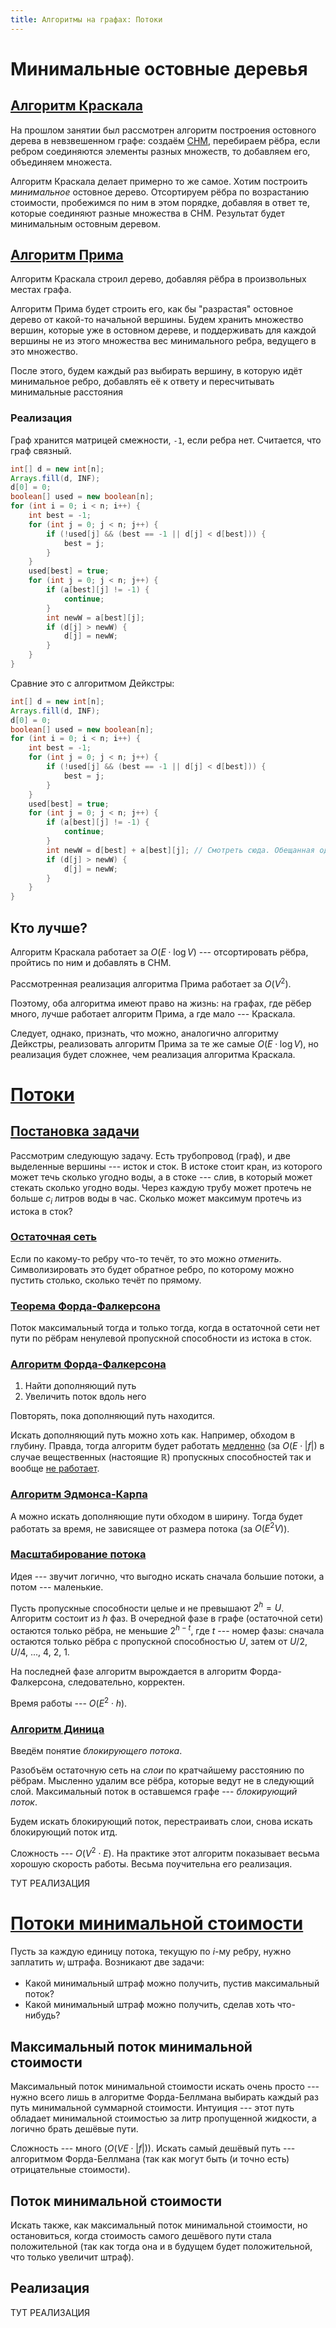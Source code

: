 ```yaml
---
title: Алгоритмы на графах: Потоки
---
```


Минимальные остовные деревья
===========================

[Алгоритм Краскала](http://neerc.ifmo.ru/wiki/index.php?title=%D0%90%D0%BB%D0%B3%D0%BE%D1%80%D0%B8%D1%82%D0%BC_%D0%9A%D1%80%D0%B0%D1%81%D0%BA%D0%B0%D0%BB%D0%B0)
-------------------

На прошлом занятии был рассмотрен алгоритм построения остовного дерева в
невзвешенном графе: создаём [СНМ](http://neerc.ifmo.ru/wiki/index.php?title=%D0%94%D0%B8%D1%81%D0%BA%D1%80%D0%B5%D1%82%D0%BD%D0%B0%D1%8F_%D0%BC%D0%B0%D1%82%D0%B5%D0%BC%D0%B0%D1%82%D0%B8%D0%BA%D0%B0,_%D0%B0%D0%BB%D0%B3%D0%BE%D1%80%D0%B8%D1%82%D0%BC%D1%8B_%D0%B8_%D1%81%D1%82%D1%80%D1%83%D0%BA%D1%82%D1%83%D1%80%D1%8B_%D0%B4%D0%B0%D0%BD%D0%BD%D1%8B%D1%85#.D0.A1.D0.B8.D1.81.D1.82.D0.B5.D0.BC.D0.B0_.D0.BD.D0.B5.D0.BF.D0.B5.D1.80.D0.B5.D1.81.D0.B5.D0.BA.D0.B0.D1.8E.D1.89.D0.B8.D1.85.D1.81.D1.8F_.D0.BC.D0.BD.D0.BE.D0.B6.D0.B5.D1.81.D1.82.D0.B2), перебираем рёбра, если ребром
соединяются элементы разных множеств, то добавляем его, объединяем множеста.

Алгоритм Краскала делает примерно то же самое. Хотим построить _минимальное_
остовное дерево. Отсортируем рёбра по возрастанию стоимости, пробежимся по ним
в этом порядке, добавляя в ответ те, которые соединяют разные множества в СНМ.
Результат будет минимальным остовным деревом.

[Алгоритм Прима](http://neerc.ifmo.ru/wiki/index.php?title=%D0%90%D0%BB%D0%B3%D0%BE%D1%80%D0%B8%D1%82%D0%BC_%D0%9F%D1%80%D0%B8%D0%BC%D0%B0)
----------------

Алгоритм Краскала строил дерево, добавляя рёбра в произвольных местах графа.

Алгоритм Прима будет строить его, как бы "разрастая" остовное дерево от
какой-то начальной вершины. Будем хранить множество вершин, которые уже в
остовном дереве, и поддерживать для каждой вершины не из этого множества 
вес минимального ребра, ведущего в это множество.

После этого, будем каждый раз выбирать вершину, в которую идёт минимальное
ребро, добавлять её к ответу и пересчитывать минимальные расстояния

### Реализация

Граф хранится матрицей смежности, `-1`, если ребра нет. Считается, что граф
связный.

~~~~~~~~~~~~~~~~java
int[] d = new int[n];
Arrays.fill(d, INF);
d[0] = 0;
boolean[] used = new boolean[n];
for (int i = 0; i < n; i++) {
    int best = -1;
    for (int j = 0; j < n; j++) {
        if (!used[j] && (best == -1 || d[j] < d[best])) {
            best = j;
        }
    }
    used[best] = true;
    for (int j = 0; j < n; j++) {
        if (a[best][j] != -1) {
            continue;
        }
        int newW = a[best][j];
        if (d[j] > newW) {
            d[j] = newW;
        }
    }
}
~~~~~~~~~~~~~~~~~~~~

Сравние это с алгоритмом Дейкстры:

~~~~~~~~~~~~~~~~java
int[] d = new int[n];
Arrays.fill(d, INF);
d[0] = 0;
boolean[] used = new boolean[n];
for (int i = 0; i < n; i++) {
    int best = -1;
    for (int j = 0; j < n; j++) {
        if (!used[j] && (best == -1 || d[j] < d[best])) {
            best = j;
        }
    }
    used[best] = true;
    for (int j = 0; j < n; j++) {
        if (a[best][j] != -1) {
            continue;
        }
        int newW = d[best] + a[best][j]; // Смотреть сюда. Обещанная одна строчка
        if (d[j] > newW) {
            d[j] = newW;
        }
    }
}
~~~~~~~~~~~~~~~~~~~~

Кто лучше?
----------

Алгоритм Краскала работает за $O(E \cdot \log V)$ --- отсортировать рёбра,
пройтись по ним и добавлять в СНМ.

Рассмотренная реализация алгоритма Прима работает за $O(V^2)$.

Поэтому, оба алгоритма имеют право на жизнь: на графах, где рёбер много, лучше 
работает алгоритм Прима, а где мало --- Краскала.

Следует, однако, признать, что можно, аналогично алгоритму Дейкстры, реализовать
алгоритм Прима за те же самые $O(E \cdot \log V)$, но реализация будет сложнее,
чем реализация алгоритма Краскала.


[Потоки](http://neerc.ifmo.ru/wiki/index.php?title=%D0%94%D0%B8%D1%81%D0%BA%D1%80%D0%B5%D1%82%D0%BD%D0%B0%D1%8F_%D0%BC%D0%B0%D1%82%D0%B5%D0%BC%D0%B0%D1%82%D0%B8%D0%BA%D0%B0,_%D0%B0%D0%BB%D0%B3%D0%BE%D1%80%D0%B8%D1%82%D0%BC%D1%8B_%D0%B8_%D1%81%D1%82%D1%80%D1%83%D0%BA%D1%82%D1%83%D1%80%D1%8B_%D0%B4%D0%B0%D0%BD%D0%BD%D1%8B%D1%85#.D0.97.D0.B0.D0.B4.D0.B0.D1.87.D0.B0_.D0.BE_.D0.BC.D0.B0.D0.BA.D1.81.D0.B8.D0.BC.D0.B0.D0.BB.D1.8C.D0.BD.D0.BE.D0.BC_.D0.BF.D0.BE.D1.82.D0.BE.D0.BA.D0.B5)
======

[Постановка задачи](http://neerc.ifmo.ru/wiki/index.php?title=%D0%9E%D0%BF%D1%80%D0%B5%D0%B4%D0%B5%D0%BB%D0%B5%D0%BD%D0%B8%D0%B5_%D1%81%D0%B5%D1%82%D0%B8,_%D0%BF%D0%BE%D1%82%D0%BE%D0%BA%D0%B0)
-------------------

Рассмотрим следующую задачу. Есть трубопровод (граф), и две выделенные 
вершины --- исток и сток. В истоке стоит кран, из которого может течь сколько
угодно воды, а в стоке --- слив, в который может стекать сколько угодно воды.
Через каждую трубу может протечь не больше $c_i$ литров воды в час. Сколько
может максимум протечь из истока в сток?

### [Остаточная сеть](http://neerc.ifmo.ru/wiki/index.php?title=%D0%94%D0%BE%D0%BF%D0%BE%D0%BB%D0%BD%D1%8F%D1%8E%D1%89%D0%B0%D1%8F_%D1%81%D0%B5%D1%82%D1%8C,_%D0%B4%D0%BE%D0%BF%D0%BE%D0%BB%D0%BD%D1%8F%D1%8E%D1%89%D0%B8%D0%B9_%D0%BF%D1%83%D1%82%D1%8C)

Если по какому-то ребру что-то течёт, то это можно _отменить_. Символизировать
это будет обратное ребро, по которому можно пустить столько, сколько течёт по
прямому.

### [Теорема Форда-Фалкерсона](http://neerc.ifmo.ru/wiki/index.php?title=%D0%A2%D0%B5%D0%BE%D1%80%D0%B5%D0%BC%D0%B0_%D0%A4%D0%BE%D1%80%D0%B4%D0%B0-%D0%A4%D0%B0%D0%BB%D0%BA%D0%B5%D1%80%D1%81%D0%BE%D0%BD%D0%B0)

Поток максимальный тогда и только тогда, когда в остаточной сети нет пути по
рёбрам ненулевой пропускной способности из истока в сток.

### [Алгоритм Форда-Фалкерсона](http://neerc.ifmo.ru/wiki/index.php?title=%D0%90%D0%BB%D0%B3%D0%BE%D1%80%D0%B8%D1%82%D0%BC_%D0%A4%D0%BE%D1%80%D0%B4%D0%B0-%D0%A4%D0%B0%D0%BB%D0%BA%D0%B5%D1%80%D1%81%D0%BE%D0%BD%D0%B0,_%D1%80%D0%B5%D0%B0%D0%BB%D0%B8%D0%B7%D0%B0%D1%86%D0%B8%D1%8F_%D1%81_%D0%BF%D0%BE%D0%BC%D0%BE%D1%89%D1%8C%D1%8E_%D0%BF%D0%BE%D0%B8%D1%81%D0%BA%D0%B0_%D0%B2_%D0%B3%D0%BB%D1%83%D0%B1%D0%B8%D0%BD%D1%83)

1. Найти дополняющий путь
2. Увеличить поток вдоль него

Повторять, пока дополняющий путь находится. 

Искать дополняющий путь можно хоть как. Например, обходом в глубину. Правда,
тогда алгоритм будет работать [медленно](http://neerc.ifmo.ru/wiki/index.php?title=%D0%90%D0%BB%D0%B3%D0%BE%D1%80%D0%B8%D1%82%D0%BC_%D0%A4%D0%BE%D1%80%D0%B4%D0%B0-%D0%A4%D0%B0%D0%BB%D0%BA%D0%B5%D1%80%D1%81%D0%BE%D0%BD%D0%B0,_%D1%80%D0%B5%D0%B0%D0%BB%D0%B8%D0%B7%D0%B0%D1%86%D0%B8%D1%8F_%D1%81_%D0%BF%D0%BE%D0%BC%D0%BE%D1%89%D1%8C%D1%8E_%D0%BF%D0%BE%D0%B8%D1%81%D0%BA%D0%B0_%D0%B2_%D0%B3%D0%BB%D1%83%D0%B1%D0%B8%D0%BD%D1%83#.D0.9F.D1.80.D0.B8.D0.BC.D0.B5.D1.80_.D0.BC.D0.B5.D0.B4.D0.BB.D0.B5.D0.BD.D0.BD.D0.BE.D0.B9_.D1.80.D0.B0.D0.B1.D0.BE.D1.82.D1.8B_.D0.B0.D0.BB.D0.B3.D0.BE.D1.80.D0.B8.D1.82.D0.BC.D0.B0_.D0.A4.D0.BE.D1.80.D0.B4.D0.B0-.D0.A4.D0.B0.D0.BB.D0.BA.D0.B5.D1.80.D1.81.D0.BE.D0.BD.D0.B0_.D1.81_.D0.B8.D1.81.D0.BF.D0.BE.D0.BB.D1.8C.D0.B7.D0.BE.D0.B2.D0.B0.D0.BD.D0.B8.D0.B5.D0.BC_.D0.BF.D0.BE.D0.B8.D1.81.D0.BA.D0.B0_.D0.B2_.D0.B3.D0.BB.D1.83.D0.B1.D0.B8.D0.BD.D1.83_.D0.BF.D0.BE_.D1.81.D1.80.D0.B0.D0.B2.D0.BD.D0.B5.D0.BD.D0.B8.D1.8E_.D1.81_.D1.80.D0.B5.D0.B0.D0.BB.D0.B8.D0.B7.D0.B0.D1.86.D0.B8.D0.B5.D0.B9.2C_.D0.B8.D1.81.D0.BF.D0.BE.D0.BB.D1.8C.D0.B7.D1.83.D1.8E.D1.89.D0.B5.D0.B9_.D0.BF.D0.BE.D0.B8.D1.81.D0.BA_.D0.B2_.D1.88.D0.B8.D1.80.D0.B8.D0.BD.D1.83) (за
$O(E \cdot |f|)$ в случае вещественных (настоящие $\mathbb{R}$) пропускных
способностей так и вообще [не работает](http://ru.wikipedia.org/wiki/%D0%90%D0%BB%D0%B3%D0%BE%D1%80%D0%B8%D1%82%D0%BC_%D0%A4%D0%BE%D1%80%D0%B4%D0%B0_%E2%80%94_%D0%A4%D0%B0%D0%BB%D0%BA%D0%B5%D1%80%D1%81%D0%BE%D0%BD%D0%B0#.D0.9F.D1.80.D0.B8.D0.BC.D0.B5.D1.80_.D0.BD.D0.B5_.D1.81.D1.85.D0.BE.D0.B4.D1.8F.D1.89.D0.B5.D0.B3.D0.BE.D1.81.D1.8F_.D0.B0.D0.BB.D0.B3.D0.BE.D1.80.D0.B8.D1.82.D0.BC.D0.B0).

### [Алгоритм Эдмонса-Карпа](http://neerc.ifmo.ru/wiki/index.php?title=%D0%90%D0%BB%D0%BE%D1%80%D0%B8%D1%82%D0%BC_%D0%AD%D0%B4%D0%BC%D0%BE%D0%BD%D0%B4%D1%81%D0%B0-%D0%9A%D0%B0%D1%80%D0%BF%D0%B0)

А можно искать дополняющие пути обходом в ширину. Тогда будет работать за время,
не зависящее от размера потока (за $O(E^2 V)$).

### [Масштабирование потока](http://neerc.ifmo.ru/wiki/index.php?title=%D0%90%D0%BB%D0%B3%D0%BE%D1%80%D0%B8%D1%82%D0%BC_%D0%BC%D0%B0%D1%81%D1%88%D1%82%D0%B0%D0%B1%D0%B8%D1%80%D0%BE%D0%B2%D0%B0%D0%BD%D0%B8%D1%8F_%D0%BF%D0%BE%D1%82%D0%BE%D0%BA%D0%B0)

Идея --- звучит логично, что выгодно искать сначала большие потоки, а потом ---
маленькие. 

Пусть пропускные способности целые и не превышают $2^h = U$. Алгоритм состоит из
$h$ фаз. В очередной фазе в графе (остаточной сети) остаются только рёбра,
не меньшие $2^{h-t}$, где $t$ --- номер фазы: сначала остаются только рёбра с
пропускной способностью $U$, затем от $U / 2$, $U / 4$, ..., 4, 2, 1.

На последней фазе алгоритм вырождается в алгоритм Форда-Фалкерсона, следовательно,
корректен.

Время работы --- $O(E^2 \cdot h)$.

### [Алгоритм Диница](http://neerc.ifmo.ru/wiki/index.php?title=%D0%A1%D1%85%D0%B5%D0%BC%D0%B0_%D0%B0%D0%BB%D0%B3%D0%BE%D1%80%D0%B8%D1%82%D0%BC%D0%B0_%D0%94%D0%B8%D0%BD%D0%B8%D1%86%D0%B0)

Введём понятие _блокирующего потока_.

Разобъём остаточную сеть на _слои_ по кратчайшему расстоянию по рёбрам.
Мысленно удалим все рёбра, которые ведут не в следующий слой. Максимальный
поток в оставшемся графе --- _блокирующий поток_.

Будем искать блокирующий поток, перестраивать слои, снова искать блокирующий
поток итд.

Сложность --- $O(V^2 \cdot E)$. На практике этот алгоритм показывает весьма
хорошую скорость работы. Весьма поучительна его реализация.

ТУТ РЕАЛИЗАЦИЯ

[Потоки минимальной стоимости](http://neerc.ifmo.ru/wiki/index.php?title=%D0%94%D0%B8%D1%81%D0%BA%D1%80%D0%B5%D1%82%D0%BD%D0%B0%D1%8F_%D0%BC%D0%B0%D1%82%D0%B5%D0%BC%D0%B0%D1%82%D0%B8%D0%BA%D0%B0,_%D0%B0%D0%BB%D0%B3%D0%BE%D1%80%D0%B8%D1%82%D0%BC%D1%8B_%D0%B8_%D1%81%D1%82%D1%80%D1%83%D0%BA%D1%82%D1%83%D1%80%D1%8B_%D0%B4%D0%B0%D0%BD%D0%BD%D1%8B%D1%85#.D0.97.D0.B0.D0.B4.D0.B0.D1.87.D0.B0_.D0.BE_.D0.BF.D0.BE.D1.82.D0.BE.D0.BA.D0.B5_.D0.BC.D0.B8.D0.BD.D0.B8.D0.BC.D0.B0.D0.BB.D1.8C.D0.BD.D0.BE.D0.B9_.D1.81.D1.82.D0.BE.D0.B8.D0.BC.D0.BE.D1.81.D1.82.D0.B8)
============================

Пусть за каждую единицу потока, текущую по $i$-му ребру, нужно заплатить $w_i$
штрафа. Возникают две задачи:

* Какой минимальный штраф можно получить, пустив максимальный поток?
* Какой минимальный штраф можно получить, сделав хоть что-нибудь?

Максимальный поток минимальной стоимости
----------------------------------------

Максимальный поток минимальной стоимости искать очень просто --- нужно всего
лишь в алгоритме Форда-Беллмана выбирать каждый раз путь минимальной суммарной
стоимости.
Интуиция --- этот путь обладает минимальной стоимостью за литр пропущенной
жидкости, а логично брать дешёвые пути.

Сложность --- много ($O(VE \cdot |f|)$). Искать самый дешёвый путь --- алгоритмом
Форда-Беллмана (так как могут быть (и точно есть) отрицательные стоимости).

Поток минимальной стоимости
---------------------------

Искать также, как максимальный поток минимальной стоимости, но остановиться,
когда стоимость самого дешёвого пути стала положительной (так как тогда она и
в будущем будет положительной, что только увеличит штраф).

Реализация
----------

ТУТ РЕАЛИЗАЦИЯ
